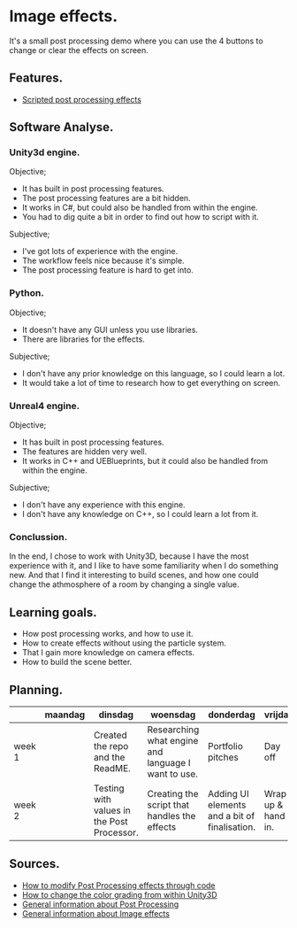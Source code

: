 # Image effects.

It's a small post processing demo where you can use the 4 buttons to change or clear the effects on screen.

## Features.

- [Scripted post processing effects](https://github.com/W0kest/Post-processing/blob/master/Image-Effects/Assets/Scripts/Effects.cs)

## Software Analyse.

### Unity3d engine.

Objective;

- It has built in post processing features.
- The post processing features are a bit hidden.
- It works in C#, but could also be handled from within the engine.
- You had to dig quite a bit in order to find out how to script with it.

Subjective;

- I've got lots of experience with the engine.
- The workflow feels nice because it's simple.
- The post processing feature is hard to get into.

### Python.

Objective;

- It doesn't have any GUI unless you use libraries.
- There are libraries for the effects.

Subjective;

- I don't have any prior knowledge on this language, so I could learn a lot.
- It would take a lot of time to research how to get everything on screen.

### Unreal4 engine.

Objective;

- It has built in post processing features.
- The features are hidden very well.
- It works in C++ and UEBlueprints, but it could also be handled from within the engine.

Subjective;

- I don't have any experience with this engine.
- I don't have any knowledge on C++, so I could learn a lot from it.

### Conclussion.

In the end, I chose to work with Unity3D, because I have the most experience with it, and I like to have some familiarity when I do something new. And that I find it interesting to build scenes, and how one could change the athmosphere of a room by changing a single value.

## Learning goals.

- How post processing works, and how to use it.
- How to create effects without using the particle system.
- That I gain more knowledge on camera effects.
- How to build the scene better.

## Planning.

| | maandag | dinsdag | woensdag | donderdag | vrijdag |
| --- | --- | --- | --- | --- | --- |
|week 1 | | Created the repo and the ReadME. | Researching what engine and language I want to use. | Portfolio pitches | Day off |
|week 2 | | Testing with values in the Post Processor. | Creating the script that handles the effects | Adding UI elements and a bit of finalisation. | Wrap up & hand in. |

## Sources.

- [How to modify Post Processing effects through code](https://answers.unity.com/questions/1355103/modifying-the-new-post-processing-stack-through-co.html)
- [How to change the color grading from within Unity3D](https://github.com/Unity-Technologies/PostProcessing/wiki/Color-Grading)
- [General information about Post Processing](https://github.com/Unity-Technologies/PostProcessing/wiki)
- [General information about Image effects](https://docs.unity3d.com/540/Documentation/Manual/comp-ImageEffects.html)
